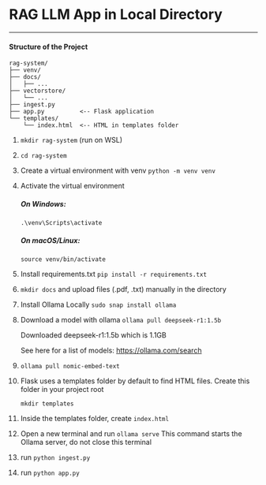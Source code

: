 # RAG LLM App in Local Directory
---
#### Structure of the Project
```
rag-system/
├── venv/
├── docs/
│   ├── ...
├── vectorstore/
│   └── ...
├── ingest.py
├── app.py          <-- Flask application
└── templates/
    └── index.html  <-- HTML in templates folder
```
1. ```mkdir rag-system``` (run on WSL)

2. ```cd rag-system```

3. Create a virtual environment with venv
   ```python -m venv venv```

4. Activate the virtual environment
    ##### On Windows:
    ```.\venv\Scripts\activate```
    ##### On macOS/Linux:
    ```source venv/bin/activate ```
   
6. Install requirements.txt
   ``` pip install -r requirements.txt ```

7. ```mkdir docs``` and upload files (.pdf, .txt) manually in the directory

8. Install Ollama Locally
``` sudo snap install ollama ```

9. Download a model with ollama
``` ollama pull deepseek-r1:1.5b ```

    Downloaded deepseek-r1:1.5b which is 1.1GB 
    
    See here for a list of models: https://ollama.com/search

11. ```ollama pull nomic-embed-text```

12. Flask uses a templates folder by default to find HTML files. Create this folder in your project root

    ```mkdir templates```

13. Inside the templates folder, create ```index.html```

14. Open a new terminal and run ```ollama serve```
    This command starts the Ollama server, do not close this terminal
    
15. run ```python ingest.py```
    
16. run ```python app.py```
   
